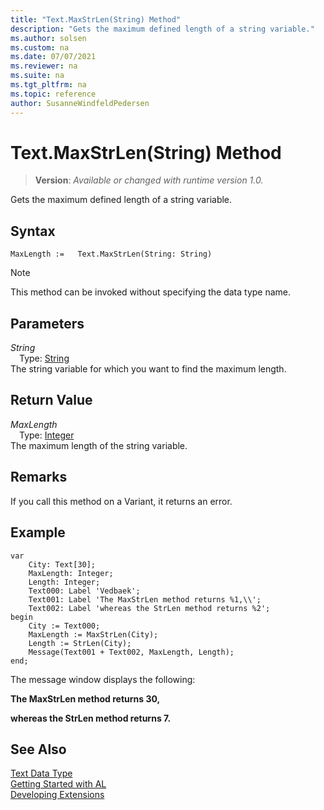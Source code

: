 ```yaml
---
title: "Text.MaxStrLen(String) Method"
description: "Gets the maximum defined length of a string variable."
ms.author: solsen
ms.custom: na
ms.date: 07/07/2021
ms.reviewer: na
ms.suite: na
ms.tgt_pltfrm: na
ms.topic: reference
author: SusanneWindfeldPedersen
---
```

[//]: # (START>DO_NOT_EDIT)
[//]: # (IMPORTANT:Do not edit any of the content between here and the END>DO_NOT_EDIT.)
[//]: # (Any modifications should be made in the .xml files in the ModernDev repo.)
# Text.MaxStrLen(String) Method
> **Version**: _Available or changed with runtime version 1.0._

Gets the maximum defined length of a string variable.


## Syntax
```AL
MaxLength :=   Text.MaxStrLen(String: String)
```
> [!NOTE]
> This method can be invoked without specifying the data type name.
## Parameters
*String*  
&emsp;Type: [String](/dynamics365/business-central/dev-itpro/developer/methods-auto/text/text-data-type)  
The string variable for which you want to find the maximum length.  


## Return Value
*MaxLength*  
&emsp;Type: [Integer](../integer/integer-data-type.md)  
The maximum length of the string variable.


[//]: # (IMPORTANT: END>DO_NOT_EDIT)

## Remarks  
 If you call this method on a Variant, it returns an error.  
  
## Example

```al
var
    City: Text[30];
    MaxLength: Integer;
    Length: Integer;
    Text000: Label 'Vedbaek';
    Text001: Label 'The MaxStrLen method returns %1,\\';
    Text002: Label 'whereas the StrLen method returns %2';
begin
    City := Text000;  
    MaxLength := MaxStrLen(City);  
    Length := StrLen(City);  
    Message(Text001 + Text002, MaxLength, Length);  
end;
```  
  
 The message window displays the following:  
  
 **The MaxStrLen method returns 30,**  
  
 **whereas the StrLen method returns 7.**  
  

## See Also
[Text Data Type](text-data-type.md)  
[Getting Started with AL](../../devenv-get-started.md)  
[Developing Extensions](../../devenv-dev-overview.md)